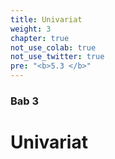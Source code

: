 ```yaml
---
title: Univariat
weight: 3
chapter: true
not_use_colab: true
not_use_twitter: true
pre: "<b>5.3 </b>"
---
```


### Bab 3

# Univariat